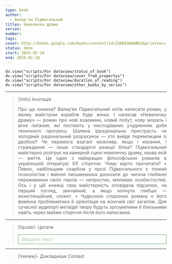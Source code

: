 ```yaml
---
type: book
author:
  - Валер'ян Підмогильний
titles: Невеличка драма
series:
number:
tags:
cover: http://books.google.com/books/content?id=2SHbEAAAQBAJ&printsec=frontcover&img=1&zoom=1&edge=curl&source=gbs_api
status: done
start: 2025-02-14
end: 2025-02-18
---
```

```dataviewjs
dv.view("scripts/For dataview/status_of_book")
dv.view("scripts/For dataview/cover_from_propertys")
dv.view("scripts/For dataview/duration_of_reading")
dv.view("scripts/For dataview/other_books_by_series")
```
---

>[!info] Анотація
><p align="justify">Про що книжка? Валер’ян Підмогильний хотів написати роман, у якому майстром корабля буде жінка. І написав «Невеличку драму» — роман про нові взаємини, новий побут, нову мораль і вічні питання, які постають у несподіваних учудненнях доби технічного прогресу. Шалена ірраціональна пристрасть чи холодний раціональний розрахунок — хто вийде переможцем із двобою? Чи перемога взагалі можлива, якщо і кохання, і страждання — лише стандартні реакції білка? Підмогильний майстерно розігрує на камерній сцені невеличку драму, назва якій — життя. Це один з найкращих філософських романів в українській літературі ХХ сторіччя. Чому варто прочитати? • Певно, найбільшим скарбом у прозі Підмогильного є тонкий психологізм і вміння письменника доносити до читача глибинні переживання своїх героїв — непростих, мінливих особистостей. Ось і у цій книжці така майстерність оповідача підсилює, на перший погляд, звичайний, а якщо копнути глибше — екзистенційний, сюжет. • Чудесною стороною роману є його фемінна проблематика й орієнтація на жіночий світ загалом. Для сучасної аудиторії метаідеї твору будуть зрозумілими й близькими навіть через майже сторіччя після його написання.</p>

---

>[!quote]- Цитати
><div align="justify" style="border: 2px solid #A0CAA6; padding: 5px 10px 5px 10px; font-style: italic; color: #A0CAA6 ">Введите текст</div>

---
>[!review]- Докладніше
>Context
